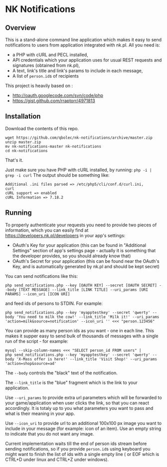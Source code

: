 NK Notifications
================

Overview
--------
This is a stand-alone command line application which makes it easy to send notifications to users from application integrated with nk.pl.
All you need is:
* a PHP with cURL and PECL installed, 
* API credentials which your application uses for usual REST requests and signatures (obtained from nk.pl),
* A text, link's title and link's params to include in each message,
* A list of `person.id`s of recipients


This project is heavily based on :
* http://oauth.googlecode.com/svn/code/php
* https://gist.github.com/rraptorr/4971813

Installation
------------
Download the contents of this repo. 
```
wget https://github.com/qbolec/nk-notifications/archive/master.zip
unzip master.zip
mv nk-notifications-master nk-notifications
cd nk-notifications
```
That's it.

Just make sure you have PHP with cURL installed, by running:
`php -i | grep -i curl`
The output should be something like:
```
Additional .ini files parsed => /etc/php5/cli/conf.d/curl.ini,
curl
cURL support => enabled
cURL Information => 7.18.2
```

Running
-------
To properly authenticate your requests you need to provide two pieces of information,
which you can easily find at https://developers.nk.pl/developers in your app's settings:

* OAuth's Key for your application (this can be found in "Additional Settings" section of app's settings page - actually it is something that the developer provides, so you should already know that)
* OAuth's Secret for your application (this can be found near the OAuth's Key, and is automatically generated by nk.pl and should be kept secret) 

You can send notifications like this:
```
php send_notifications.php --key [OAUTH KEY] --secret [OAUTH SECRET] --body [TEXT MESSAGE] --link_title [LINK TITLE] --uri_params [URI PARAMS] --icon_uri [ICON URI]
```
and feed ids of persons to STDIN. For example:
```
php send_notifications.php --key 'myapptestkey' --secret 'qwerty' --body 'You need to milk the cow!' --link_title 'Milk it!' --uri_params 'action=milk&source=notification' --icon_uri '' <<< "person.123456"
```

You can provide as many person ids as you want - one in each line. This makes it supper easy to send bulk of thousands of messages with a single run of the script - for example:
```
mysql --skip-column-names <<< "SELECT person_id FROM users" | 
php send_notifications.php --key 'myapptestkey' --secret 'qwerty' --body 'X-Mass offer is here!' --link_title 'Visit Shop!' --uri_params 'action=shop&source=ad'
```

The `--body` controls the "black" text of the notification. 

The `--link_title` is the "blue" fragment which is the link to your application. 

Use `--uri_params` to provide extra url parameters which will be forwarded to your game/application when user clicks the link, so that you can react accordingly. It is totaly up to you what parameters you want to pass and what is their meaning in your app.

Use `--icon_uri` to provide url to an additional 100x100 px image you want to include in your message (for example: icon of an item). Use an empty string to indicate that you do not want any image. 

Current implementation waits till the end of person ids stream before sending notifications, so if you provide `person.id`s using keyboard you might want to finish the list of ids with a single empty line ( or EOF which is CTRL+D under linux and CTRL+Z under windows).
